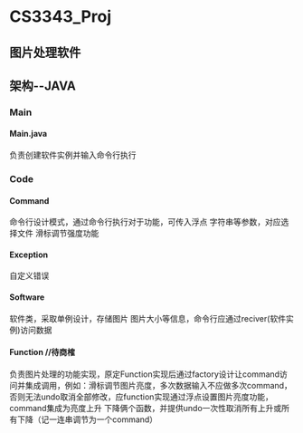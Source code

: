 # CS3343_Proj 

## 图片处理软件

## 架构--JAVA

### Main
#### Main.java
负责创建软件实例并输入命令行执行

### Code
#### Command
命令行设计模式，通过命令行执行对于功能，可传入浮点 字符串等参数，对应选择文件 滑标调节强度功能
#### Exception
自定义错误
#### Software
软件类，采取单例设计，存储图片 图片大小等信息，命令行应通过reciver(软件实例)访问数据
#### Function //待商榷
负责图片处理的功能实现，原定Function实现后通过factory设计让command访问并集成调用，例如：滑标调节图片亮度，多次数据输入不应做多次command，否则无法undo取消全部修改，应function实现通过浮点设置图片亮度功能，command集成为亮度上升 下降俩个函数，并提供undo一次性取消所有上升或所有下降（记一连串调节为一个command）

